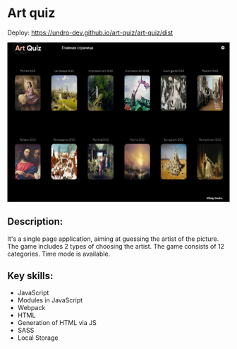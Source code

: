 # Art quiz
Deploy: https://undro-dev.github.io/art-quiz/art-quiz/dist

![Alt-текст](https://raw.githubusercontent.com/undro-dev/art-quiz/main/art-quiz/public/Screen_app.png?v=3&s=460 "Орк")

## Description:
It's a single page application, aiming at guessing the artist of the picture. The game includes 2 types of choosing the artist. The game consists of 12 categories. Time mode is available.
## Key skills:
- JavaScript
- Modules in JavaScript
- Webpack
- HTML 
- Generation of HTML via JS
- SASS 
- Local Storage




